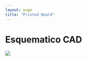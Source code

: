 ```yaml
---
layout: page
title: "Printed Board"
---
```


<div>

<h1>Esquematico CAD</h1>
<img style="float: left;" src="/photos/LV-IMG-112-v1 EVP-DOC_SCH v5 rev1 - Diagrama esquematico.png">
<br/><br/>

</div>